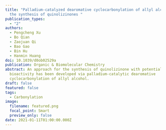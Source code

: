 ```yaml
---
title: "Palladium-catalyzed dearomative cyclocarbonylation of allyl alcohol for
  the synthesis of quinolizinones "
publication_types:
  - "2"
authors:
  - Pengcheng Xu
  - Bo Qian
  - Zaojuan Qi
  - Bao Gao
  - Bin Hu
  - Hanmin Huang
doi: 10.1039/d0ob02529a
publication: Organic & Biomolecular Chemistry
abstract: An approach for the synthesis of quinolizinone with potential
  bioactivity has been developed via palladium-catalytic dearomative
  cyclocarbonylation of allyl alcohol.
draft: false
featured: false
tags:
  - Carbonylation
image:
  filename: featured.png
  focal_point: Smart
  preview_only: false
date: 2021-01-11T01:00:00.000Z
---
```

